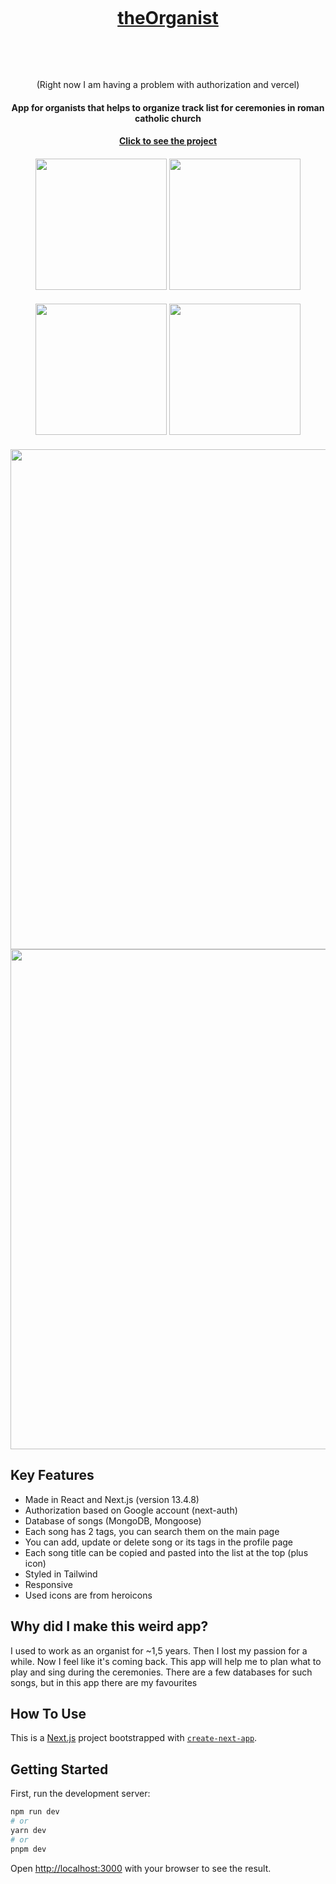 <h1 align="center">
  <br>
  <a href="https://the-organist-git-main-nnikiforuk.vercel.app" target="_blank"><p>theOrganist</p></a>
  
  <br>
</h1>
<p align="center">(Right now I am having a problem with authorization and vercel) </p>

<h4 align="center">App for organists that helps to organize track list for ceremonies in roman catholic church</h4>
<h4 align="center"> <a href="https://theorganist.vercel.app" target="_blank">Click to see the project</a> </h4>

<h4 align="center">
<img src="https://github.com/NNikiforuk/theOrganist/assets/104830490/c46b0b53-ca47-4ba8-9ea3-cd6cfa120c4c" width="210"/>
<img src="https://github.com/NNikiforuk/theOrganist/assets/104830490/4c52cb9a-94f4-4e08-8b50-ec4e77ae304c" width="210"/>
</h4>
<h4 align="center">
<img src="https://github.com/NNikiforuk/theOrganist/assets/104830490/ad5e5ea9-29ca-4369-9a61-f0c0af43dc20" width="210"/>
<img src="https://github.com/NNikiforuk/theOrganist/assets/104830490/d8cda794-ed13-4b3a-a2a6-6aaa8ed55fda" width="210"/>
</h4>
<h4 align="center">
<img src="https://github.com/NNikiforuk/theOrganist/assets/104830490/069717b0-306f-4231-a609-90bb9bee20c4" width="800" />
<img src="https://github.com/NNikiforuk/theOrganist/assets/104830490/de7d2105-9c4d-47b4-93ab-47ce272c5c13" width="800" />
</h4>



## Key Features

* Made in React and Next.js (version 13.4.8)
* Authorization based on Google account (next-auth)
* Database of songs (MongoDB, Mongoose)
* Each song has 2 tags, you can search them on the main page
* You can add, update or delete song or its tags in the profile page
* Each song title can be copied and pasted into the list at the top (plus icon)
* Styled in Tailwind
* Responsive
* Used icons are from heroicons



## Why did I make this weird app?
I used to work as an organist for ~1,5 years. Then I lost my passion for a while. Now I feel like it's coming back. This app will help me to plan what to play and sing during the ceremonies. There are a few databases for such songs, but in this app there are my favourites


  
## How To Use
This is a [Next.js](https://nextjs.org/) project bootstrapped with [`create-next-app`](https://github.com/vercel/next.js/tree/canary/packages/create-next-app).

## Getting Started

First, run the development server:

```bash
npm run dev
# or
yarn dev
# or
pnpm dev
```

Open [http://localhost:3000](http://localhost:3000) with your browser to see the result.

